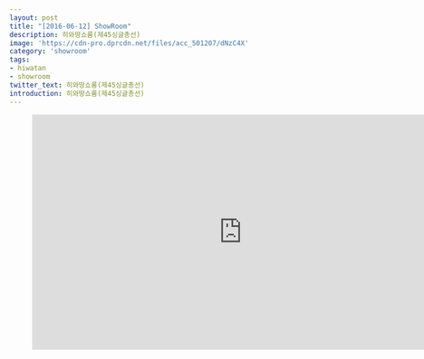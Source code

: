 ```yaml
---
layout: post
title: "[2016-06-12] ShowRoom"
description: 히와땅쇼룸(제45싱글총선)
image: 'https://cdn-pro.dprcdn.net/files/acc_501207/dNzC4X'
category: 'showroom'
tags:
- hiwatan
- showroom
twitter_text: 히와땅쇼룸(제45싱글총선)
introduction: 히와땅쇼룸(제45싱글총선)
---
```

<figure class="video_container">
<iframe width="740" height="416" src="https://serviceapi.nmv.naver.com/flash/convertIframeTag.nhn?vid=660CAF9F41D0B351344A4413D94AB743523F&outKey=V1268a8ec0067c5df910e65732e03ec0072eb3984a417b4920f2765732e03ec0072eb" frameborder="no" scrolling="no" webkitallowfullscreen mozallowfullscreen allowfullscreen></iframe>
</figure>
